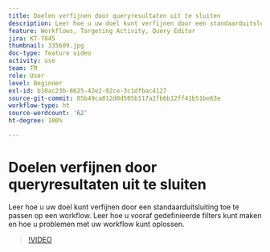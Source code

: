 ```yaml
---
title: Doelen verfijnen door queryresultaten uit te sluiten
description: Leer hoe u uw doel kunt verfijnen door een standaarduitsluiting toe te passen op een workflow. Leer hoe u vooraf gedefinieerde filters kunt maken en hoe u problemen met uw workflow kunt oplossen.
feature: Workflows, Targeting Activity, Query Editor
jira: KT-7845
thumbnail: 335609.jpg
doc-type: feature video
activity: use
team: TM
role: User
level: Beginner
exl-id: b10ac23b-8625-42e2-92ce-3c1dfbac4127
source-git-commit: 05b49ca012d0d505b117a2fb6b12ff41b51be63e
workflow-type: ht
source-wordcount: '62'
ht-degree: 100%

---
```


# Doelen verfijnen door queryresultaten uit te sluiten

Leer hoe u uw doel kunt verfijnen door een standaarduitsluiting toe te passen op een workflow. Leer hoe u vooraf gedefinieerde filters kunt maken en hoe u problemen met uw workflow kunt oplossen.

>[!VIDEO](https://video.tv.adobe.com/v/335609?quality=12&learn=on)
